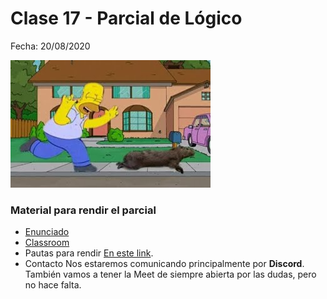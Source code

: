 # Clase 17 - Parcial de Lógico

Fecha: 20/08/2020

![homeropersiguecarpincho.jpeg](./assets/homeropersiguecarpincho.jpeg)

### Material para rendir el parcial
* [Enunciado](https://docs.google.com/document/d/1RplDxr7clfxwnaSKfStQWQ6XKEoJnGiwuNfdTV8Zm6A/edit?usp=sharing)
* [Classroom](https://classroom.github.com/a/NUrWCr6L)
* Pautas para rendir	[En este link](https://docs.google.com/document/d/148O0DWPyzsQEOoOQgmdPri_xfvFnyYmn3OVZxKB9lg4/edit#).
* Contacto	Nos estaremos comunicando principalmente por **Discord**. También vamos a tener la Meet de siempre abierta por las dudas, pero no hace falta.

